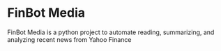 # FinBot Media

FinBot Media is a python project to automate reading, summarizing, and analyzing recent news from Yahoo Finance
